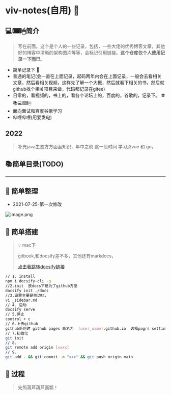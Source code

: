 #    viv-notes(自用) 🍭

## 💻⌨🖱简介 

> 写在前面。这个是个人的一些记录，包括，一些大佬的优秀博客文章，其他好的博客中清晰的架构图片等等，会标记引用链接。**这个仓库仅个人使用记录一下而已**。

- 简单记录下 :boy:
- 普通的笔记(会一直在上面记录，起码两年内会在上面记录，一般会去看相关文章，然后看相关视频，这样先了解一个大概，然后就看下相关的书，然后就github找个相关项目来做，代码都记录在gitee)
- 日常的，看视频的，书上的，看各个论坛上的，百度的，谷歌的，记录下。 ⚽📚💻⌨🖱
- 面向面试和百度谷歌学习
- 哔哩哔哩(用爱发电)

## 2022

> 补充java生态方方面面知识，年中之前 这一段时间 学习点vue 和 go，

## :books:简单目录(TODO)


---

## :notebook: 简单整理





- 2021-07-25-第一次修改

![image.png](https://p9-juejin.byteimg.com/tos-cn-i-k3u1fbpfcp/f35b0256176b4fe4a78ba0d76c53c90e~tplv-k3u1fbpfcp-watermark.image)



## :apple: 简单搭建

>  :bulb: mac下
>
> gitbook,和docsify差不多，其他还有markdocs，
>
> [点击我跳转docsify链接](https://docsify.js.org/#/quickstart)

```sh
// 1. install
npm i docsify-cli -g
//2.init  放docs下是为了github方便
docsify init ./docs
//3.设置主要是侧边栏，
vi _sidebar.md 
// 4. 启动
docsify serve
// 5.停止
control + c
// 6.上传github
github新创建 github pages 命名为  [user_name].github.io  选择pagrs settings 选择 main  docs 点击save
// 7.初始化
git init
// 8. 
git remote add origin [xxxx]
// 9.
git add . && git commit -m "xxx" && git push origin main
```





## :palm_tree: 过程

> 先照葫芦葫芦画瓢！






